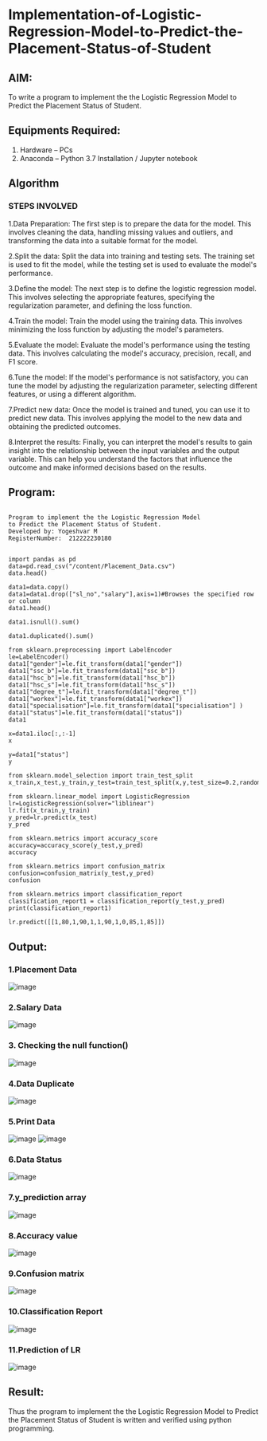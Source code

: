 # Implementation-of-Logistic-Regression-Model-to-Predict-the-Placement-Status-of-Student

## AIM:
To write a program to implement the the Logistic Regression Model to Predict the Placement Status of Student.

## Equipments Required:
1. Hardware – PCs
2. Anaconda – Python 3.7 Installation / Jupyter notebook

## Algorithm
### STEPS INVOLVED

1.Data Preparation:
The first step is to prepare the data for the model. This involves cleaning the data, handling missing values and outliers, and transforming the data into a suitable format for the model.

2.Split the data:
Split the data into training and testing sets. The training set is used to fit the model, while the testing set is used to evaluate the model's performance.

3.Define the model:
The next step is to define the logistic regression model. This involves selecting the appropriate features, specifying the regularization parameter, and defining the loss function.

4.Train the model:
Train the model using the training data. This involves minimizing the loss function by adjusting the model's parameters.

5.Evaluate the model:
Evaluate the model's performance using the testing data. This involves calculating the model's accuracy, precision, recall, and F1 score.

6.Tune the model:
If the model's performance is not satisfactory, you can tune the model by adjusting the regularization parameter, selecting different features, or using a different algorithm.

7.Predict new data:
Once the model is trained and tuned, you can use it to predict new data. This involves applying the model to the new data and obtaining the predicted outcomes.

8.Interpret the results:
Finally, you can interpret the model's results to gain insight into the relationship between the input variables and the output variable. This can help you understand the factors that influence the outcome and make informed decisions based on the results. 

## Program:
```

Program to implement the the Logistic Regression Model            
to Predict the Placement Status of Student.
Developed by: Yogeshvar M
RegisterNumber:  212222230180

```
```

import pandas as pd
data=pd.read_csv("/content/Placement_Data.csv")
data.head()

data1=data.copy()
data1=data1.drop(["sl_no","salary"],axis=1)#Browses the specified row or column
data1.head()

data1.isnull().sum()

data1.duplicated().sum()

from sklearn.preprocessing import LabelEncoder
le=LabelEncoder()
data1["gender"]=le.fit_transform(data1["gender"])
data1["ssc_b"]=le.fit_transform(data1["ssc_b"])
data1["hsc_b"]=le.fit_transform(data1["hsc_b"])
data1["hsc_s"]=le.fit_transform(data1["hsc_s"])
data1["degree_t"]=le.fit_transform(data1["degree_t"])
data1["workex"]=le.fit_transform(data1["workex"])
data1["specialisation"]=le.fit_transform(data1["specialisation"] )     
data1["status"]=le.fit_transform(data1["status"])       
data1 

x=data1.iloc[:,:-1]
x

y=data1["status"]
y

from sklearn.model_selection import train_test_split
x_train,x_test,y_train,y_test=train_test_split(x,y,test_size=0.2,random_state=0)

from sklearn.linear_model import LogisticRegression
lr=LogisticRegression(solver="liblinear")
lr.fit(x_train,y_train)
y_pred=lr.predict(x_test)
y_pred

from sklearn.metrics import accuracy_score
accuracy=accuracy_score(y_test,y_pred)
accuracy

from sklearn.metrics import confusion_matrix
confusion=confusion_matrix(y_test,y_pred)
confusion

from sklearn.metrics import classification_report
classification_report1 = classification_report(y_test,y_pred)
print(classification_report1)

lr.predict([[1,80,1,90,1,1,90,1,0,85,1,85]])
```

## Output:
### 1.Placement Data
![image](https://github.com/aldrinlijo04/Implementation-of-Logistic-Regression-Model-to-Predict-the-Placement-Status-of-Student/assets/118544279/906881a8-378a-496f-87fa-e04a6b68b48c)
### 2.Salary Data
![image](https://github.com/aldrinlijo04/Implementation-of-Logistic-Regression-Model-to-Predict-the-Placement-Status-of-Student/assets/118544279/ac65ed31-9e75-4718-a5b0-f76b2bd4f4e6)
### 3. Checking the null function()
![image](https://github.com/aldrinlijo04/Implementation-of-Logistic-Regression-Model-to-Predict-the-Placement-Status-of-Student/assets/118544279/80254414-d19a-40d5-bcde-a5b2d2fdc320)
### 4.Data Duplicate
![image](https://github.com/aldrinlijo04/Implementation-of-Logistic-Regression-Model-to-Predict-the-Placement-Status-of-Student/assets/118544279/1b7713de-f9f6-4a4f-9d2a-1d3afd05bd75)
### 5.Print Data
![image](https://github.com/aldrinlijo04/Implementation-of-Logistic-Regression-Model-to-Predict-the-Placement-Status-of-Student/assets/118544279/e672b342-e3a3-4964-a1d9-f66d73e09f0d)
![image](https://github.com/aldrinlijo04/Implementation-of-Logistic-Regression-Model-to-Predict-the-Placement-Status-of-Student/assets/118544279/927a0e92-056d-4252-a9e6-1973a03922e6)
### 6.Data Status
![image](https://github.com/aldrinlijo04/Implementation-of-Logistic-Regression-Model-to-Predict-the-Placement-Status-of-Student/assets/118544279/6b5f9885-327f-49b8-805a-a9f2a20b99c0)
### 7.y_prediction array
![image](https://github.com/aldrinlijo04/Implementation-of-Logistic-Regression-Model-to-Predict-the-Placement-Status-of-Student/assets/118544279/981ddbed-7686-4f43-a896-09cb8725d9ad)
### 8.Accuracy value
![image](https://github.com/aldrinlijo04/Implementation-of-Logistic-Regression-Model-to-Predict-the-Placement-Status-of-Student/assets/118544279/d1978977-ab9a-4f59-a2fc-1944fdf34a8e)
### 9.Confusion matrix
![image](https://github.com/aldrinlijo04/Implementation-of-Logistic-Regression-Model-to-Predict-the-Placement-Status-of-Student/assets/118544279/2eb60e93-5b60-44bd-9dc3-8d7afc0ef62d)
### 10.Classification Report
![image](https://github.com/aldrinlijo04/Implementation-of-Logistic-Regression-Model-to-Predict-the-Placement-Status-of-Student/assets/118544279/6320a38a-dda5-4d3a-94b9-2d9dba8426a5)
### 11.Prediction of LR
![image](https://github.com/aldrinlijo04/Implementation-of-Logistic-Regression-Model-to-Predict-the-Placement-Status-of-Student/assets/118544279/057a45e1-08e3-4de9-af44-9322010e588a)
## Result:
Thus the program to implement the the Logistic Regression Model to Predict the Placement Status of Student is written and verified using python programming.
